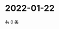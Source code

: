 # 2022-01-22

共 0 条

<!-- BEGIN WEIBO -->
<!-- 最后更新时间 Sat Jan 22 2022 20:17:06 GMT+0800 (China Standard Time) -->

<!-- END WEIBO -->

